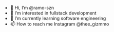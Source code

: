 - 👋 Hi, I’m @ramo-szn
- 👀 I’m interested in fullstack development
- 🌱 I’m currently learning software engineering
- 📫 How to reach me Instagram @thee_gizmmo

<!---
ramo-szn/ramo-szn is a ✨ special ✨ repository because its `README.md` (this file) appears on your GitHub profile.
You can click the Preview link to take a look at your changes.
--->
